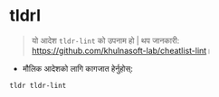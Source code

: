 # tldrl

> यो आदेश `tldr-lint` को उपनाम हो |
> थप जानकारी: <https://github.com/khulnasoft-lab/cheatlist-lint>।

- मौलिक आदेशको लागि कागजात हेर्नुहोस्:

`tldr tldr-lint`
